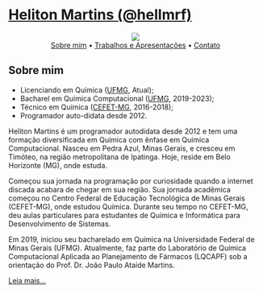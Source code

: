 # [Heliton Martins (@hellmrf)](https://hellmrf.github.io/)

<div style="text-align: center; border-radius: 150px;"><img src="https://images.weserv.nl/?url=avatars.githubusercontent.com/u/25724069?v=4&h=300&w=300&fit=cover&mask=circle&maxage=7d" /></div>


<div style="text-align:center;">
<a href="https://hellmrf.github.io/bio">Sobre mim</a> &bull;
<a href="https://hellmrf.github.io/works">Trabalhos e Apresentações</a> &bull;
<a href="https://hellmrf.github.io/contact">Contato</a>
</div>


## Sobre mim
- Licenciando em Química ([UFMG](https://ufmg.br/), Atual);
- Bacharel em Química Computacional ([UFMG](https://ufmg.br/), 2019-2023);
- Técnico em Química ([CEFET-MG](https://www.cefetmg.br/), 2016-2018);
- Programador auto-didata desde 2012.

Heliton Martins é um programador autodidata desde 2012 e tem uma formação diversificada em Química com ênfase em Química Computacional. Nasceu em Pedra Azul, Minas Gerais, e cresceu em Timóteo, na região metropolitana de Ipatinga. Hoje, reside em Belo Horizonte (MG), onde estuda.

Começou sua jornada na programação por curiosidade quando a internet discada acabara de chegar em sua região. Sua jornada acadêmica começou no Centro Federal de Educação Tecnológica de Minas Gerais (CEFET-MG), onde estudou Química. Durante seu tempo no CEFET-MG, deu aulas particulares para estudantes de Química e Informática para Desenvolvimento de Sistemas.

Em 2019, iniciou seu bacharelado em Química na Universidade Federal de Minas Gerais (UFMG). Atualmente, faz parte do Laboratório de Química Computacional Aplicada ao Planejamento de Fármacos (LQCAPF) sob a orientação do Prof. Dr. João Paulo Ataíde Martins.

[Leia mais...](https://hellmrf.github.io/bio)
